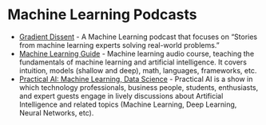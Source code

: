 # Machine Learning Podcasts

- [Gradient Dissent](https://wandb.ai/site/podcast) - A Machine Learning podcast that focuses on “Stories from machine learning experts solving real-world problems.”
- [Machine Learning Guide](https://podcasts.google.com/feed/aHR0cDovL21hY2hpbmVsZWFybmluZ2d1aWRlLmxpYnN5bi5jb20vcnNz) - Machine learning audio course, teaching the fundamentals of machine learning and artificial intelligence. It covers intuition, models (shallow and deep), math, languages, frameworks, etc.
- [Practical AI: Machine Learning, Data Science](https://podcasts.google.com/feed/aHR0cHM6Ly9jaGFuZ2Vsb2cuY29tL3ByYWN0aWNhbGFpL2ZlZWQ?sa=X&ved=0CAMQ4aUDahcKEwjIr8-Qm6fyAhUAAAAAHQAAAAAQAQ) - Practical AI is a show in which technology professionals, business people, students, enthusiasts, and expert guests engage in lively discussions about Artificial Intelligence and related topics (Machine Learning, Deep Learning, Neural Networks, etc). 